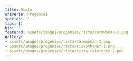 ```yaml
---
title: Rista
universe: Progenies
species: ''
tags: []
bio: ''
featured: assets/images/progenies/rista/4armwoman-2.png
gallery:
- assets/images/progenies/rista/4armwoman-2.png
- assets/images/progenies/rista/riskothaHEY-2.png
- assets/images/progenies/rista/rista_reference-2.png
---
```

